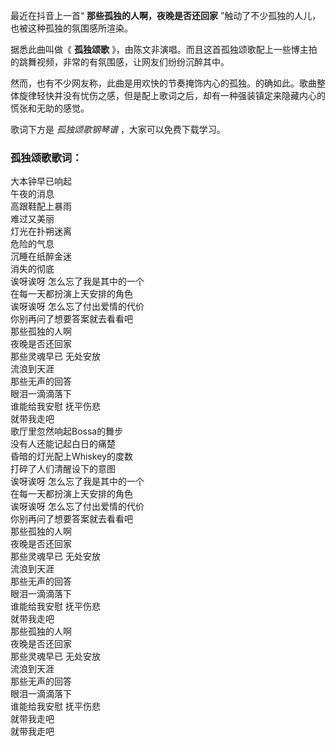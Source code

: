 

最近在抖音上一首“ **那些孤独的人啊，夜晚是否还回家** ”触动了不少孤独的人儿，也被这种孤独的氛围感所渲染。

据悉此曲叫做《 **孤独颂歌** 》，由陈文非演唱。而且这首孤独颂歌配上一些博主拍的跳舞视频，非常的有氛围感，让网友们纷纷沉醉其中。

然而，也有不少网友称，此曲是用欢快的节奏掩饰内心的孤独。的确如此。歌曲整体旋律轻快并没有忧伤之感，但是配上歌词之后，却有一种强装镇定来隐藏内心的慌张和无助的感觉。

歌词下方是 _孤独颂歌钢琴谱_ ，大家可以免费下载学习。

### 孤独颂歌歌词：

大本钟早已响起  
午夜的消息  
高跟鞋配上暴雨  
难过又美丽  
灯光在扑朔迷离  
危险的气息  
沉睡在纸醉金迷  
消失的彻底  
诶呀诶呀 怎么忘了我是其中的一个  
在每一天都扮演上天安排的角色  
诶呀诶呀 怎么忘了付出爱情的代价  
你别再问了想要答案就去看看吧  
那些孤独的人啊  
夜晚是否还回家  
那些灵魂早已 无处安放  
流浪到天涯  
那些无声的回答  
眼泪一滴滴落下  
谁能给我安慰 抚平伤悲  
就带我走吧  
歌厅里忽然响起Bossa的舞步  
没有人还能记起白日的痛楚  
昏暗的灯光配上Whiskey的度数  
打碎了人们清醒设下的意图  
诶呀诶呀 怎么忘了我是其中的一个  
在每一天都扮演上天安排的角色  
诶呀诶呀 怎么忘了付出爱情的代价  
你别再问了想要答案就去看看吧  
那些孤独的人啊  
夜晚是否还回家  
那些灵魂早已 无处安放  
流浪到天涯  
那些无声的回答  
眼泪一滴滴落下  
谁能给我安慰 抚平伤悲  
就带我走吧  
那些孤独的人啊  
夜晚是否还回家  
那些灵魂早已 无处安放  
流浪到天涯  
那些无声的回答  
眼泪一滴滴落下  
谁能给我安慰 抚平伤悲  
就带我走吧  
就带我走吧

